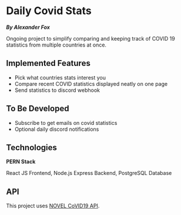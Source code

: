 # Daily Covid Stats

**_By Alexander Fox_**

Ongoing project to simplify comparing and keeping track of COVID 19 statistics from multiple countries at once.

## Implemented Features

- Pick what countries stats interest you
- Compare recent COVID statistics displayed neatly on one page
- Send statistics to discord webhook

## To Be Developed

- Subscribe to get emails on covid statistics
- Optional daily discord notifications

## Technologies

**PERN Stack**

React JS Frontend,
Node.js Express Backend,
PostgreSQL Database

## API

This project uses [NOVEL CoVID19 API](https://disease.sh/docs/).

